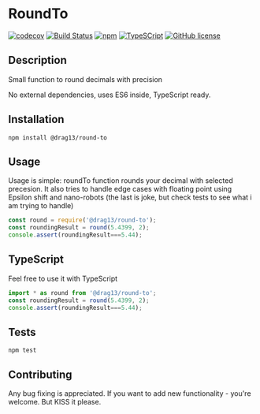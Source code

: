 # RoundTo

[![codecov](https://codecov.io/gh/Drag13/RoundTo/branch/master/graph/badge.svg)](https://codecov.io/gh/Drag13/RoundTo)
[![Build Status](https://travis-ci.org/Drag13/RoundTo.svg?branch=master)](https://travis-ci.org/Drag13/RoundTo)
[![npm](https://img.shields.io/npm/dt/@drag13/round-to.svg)](https://github.com/Drag13/RoundTo)
[![TypeSCript](https://img.shields.io/badge/TypeScript-Ready-brightgreen.svg)](https://github.com/Drag13/RoundTo)
[![GitHub license](https://img.shields.io/github/license/Drag13/RoundTo.svg)](https://github.com/Drag13/RoundTo/blob/master/LICENSE)

## Description

Small function to round decimals with precision

No external dependencies, uses ES6 inside, TypeScript ready.

## Installation

  `npm install @drag13/round-to`

## Usage

Usage is simple: roundTo function rounds your decimal with selected precesion. It also tries to handle edge cases with floating point using Epsilon shift and nano-robots (the last is joke, but check tests to see what i am trying to handle)

``` javascript
const round = require('@drag13/round-to');
const roundingResult = round(5.4399, 2);
console.assert(roundingResult===5.44);
```

## TypeScript

Feel free to use it with TypeScript

``` typescript
import * as round from '@drag13/round-to';
const roundingResult = round(5.4399, 2);
console.assert(roundingResult===5.44);
```

## Tests

  `npm test`

## Contributing

Any bug fixing is appreciated. If you want to add new functionality - you're welcome. But KISS it please.

